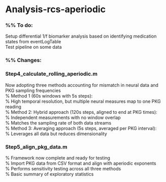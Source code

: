 # Analysis-rcs-aperiodic  

### %% To do:  
Setup differential 1/f biomarker analysis based on identifying medication states from eventLogTable  
Test pipeline on some data  

### %% Changes:  
### Step4_calculate_rolling_aperiodic.m  
Now adopting three methods accounting for mismatch in neural data and PKG sampling frequencies  
% Method 1 (60s windows with 5s steps):  
% High temporal resolution, but multiple neural measures map to one PKG reading  
% Method 2: Hybrid approach (120s steps, aligned to end at PKG times):  
% Independent measurements with no window overlap  
% Matches the sampling rate of both data streams  
% Method 3: Averaging approach (5s steps, averaged per PKG interval):  
% Leverages all data but reduces dimensionality  
  
### Step5_align_pkg_data.m  
% Framework now complete and ready for testing  
% Import PKG data from CSV format and align with aperiodic exponents  
% Performs sensitivity testing across all three methods  
% Basic summary of exploratory statistics
